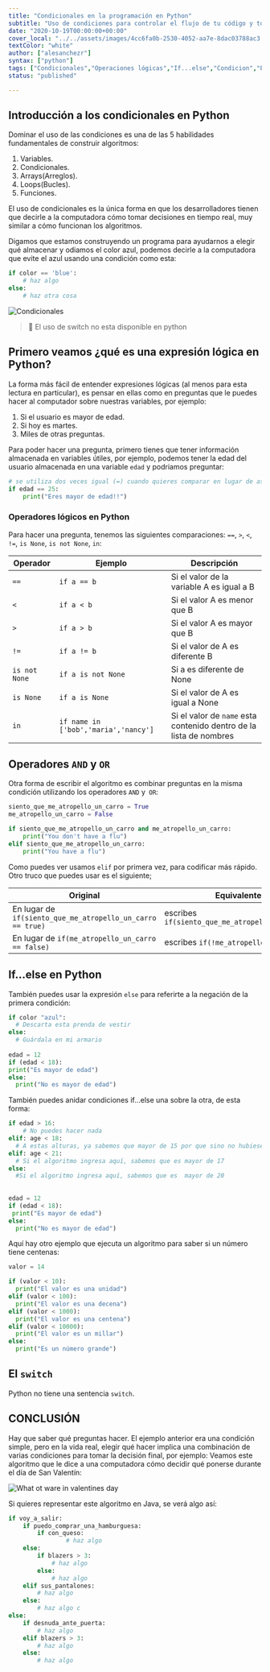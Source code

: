 ```yaml
---
title: "Condicionales en la programación en Python"
subtitle: "Uso de condiciones para controlar el flujo de tu código y tomar decisiones programáticas en Python"
date: "2020-10-19T00:00:00+00:00"
cover_local: "../../assets/images/4cc6fa0b-2530-4052-aa7e-8dac03788ac3.png"
textColor: "white"
author: ["alesanchezr"]
syntax: ["python"]
tags: ["Condicionales","Operaciones lógicas","If...else","Condicion","Python"]
status: "published"

---
```


## Introducción a los condicionales en Python 

Dominar el uso de las condiciones es una de las 5 habilidades fundamentales de construir algoritmos:

1. Variables.
2. Condicionales.
3. Arrays(Arreglos).
4. Loops(Bucles).
5. Funciones.

El uso de condicionales es la única forma en que los desarrolladores tienen que decirle a la computadora cómo tomar decisiones en tiempo real, muy similar a cómo funcionan los algoritmos.

Digamos que estamos construyendo un programa para ayudarnos a elegir qué almacenar y odiamos el color azul, podemos decirle a la computadora que evite el azul usando una condición como esta:
  
```python
if color == 'blue':
    # haz algo
else:
    # haz otra cosa
```
  
![Condicionales](../../assets/images/e73b673e-d744-45a7-a1ed-61a1dae49560.png)


> :link: El uso de switch no esta disponible en python


## Primero veamos ¿qué es una expresión lógica en Python?

La forma más fácil de entender expresiones lógicas (al menos para esta lectura en particular), es pensar en ellas como en preguntas que le puedes hacer al computador sobre nuestras variables, por ejemplo:

1. Si el usuario es mayor de edad.
2. Si hoy es martes.
3. Miles de otras preguntas.

Para poder hacer una pregunta, primero tienes que tener información almacenada en variables útiles, por ejemplo, podemos tener la edad del usuario almacenada en una variable `edad` y podriamos preguntar:

```python
# se utiliza dos veces igual (=) cuando quieres comparar en lugar de asigner el valor
if edad == 25:
    print("Eres mayor de edad!!")
```

### Operadores lógicos en Python

Para hacer una pregunta, tenemos las siguientes comparaciones: `==`, `>`, `<`, `!=`, `is None`, `is not None`, `in`:

| Operador      | Ejemplo       | Descripción   |
| ------------  | -----------   | --------------|
| `==`          | `if a == b`   | Si el valor de la variable A es igual a B |
| `<`           | `if a < b`    | Si el valor A es menor que B |
| `>`           | `if a > b`    | Si el valor A es mayor que B |
| `!=`          | `if a != b`   | Si el valor de A es diferente B |
| `is not None` | `if a is not None` | Si a es diferente de None |
| `is None`     | `if a is None`| Si el valor de A es igual a None |
| `in`          | `if name in ['bob','maria','nancy']` | Si el valor de `name` esta contenido dentro de la lista de nombres  |

## Operadores `AND` y `OR`

Otra forma de escribir el algoritmo es combinar preguntas en la misma condición utilizando los operadores `AND` y` OR`:

```python
siento_que_me_atropello_un_carro = True
me_atropello_un_carro = False

if siento_que_me_atropello_un_carro and me_atropello_un_carro:
    print("You don't have a flu")
elif siento_que_me_atropello_un_carro:
    print("You have a flu")
```

Como puedes ver usamos `elif` por primera vez, para codificar más rápido. Otro truco que puedes usar es el siguiente;  

| Original | Equivalente |
| --- | --- |
| En lugar de `if(siento_que_me_atropello_un_carro == true)` | escribes `if(siento_que_me_atropello_un_carro)`  |
| En lugar de `if(me_atropello_un_carro == false)` | escribes `if(!me_atropello_un_carro)` |

## If...else en Python

También puedes usar la expresión `else` para referirte a la negación de la primera condición:

```python
if color "azul":
  # Descarta esta prenda de vestir
else:
  # Guárdala en mi armario
  
edad = 12
if (edad < 18):
print("Es mayor de edad")
else:
  print("No es mayor de edad")
```

También puedes anidar condiciones if...else una sobre la otra, de esta forma:

```python
if edad > 16: 
    # No puedes hacer nada
elif: age < 18:
  # A estas alturas, ya sabemos que mayor de 15 por que sino no hubiese ingresado a la primera condición.
elif: age < 21:
  # Si el algoritmo ingresa aquí, sabemos que es mayor de 17 
else:
  #Si el algoritmo ingresa aquí, sabemos que es  mayor de 20
  
  
edad = 12
if (edad < 18):
 print("Es mayor de edad")
else:
  print("No es mayor de edad")
```

Aquí hay otro ejemplo que ejecuta un algoritmo para saber si un número tiene centenas:

```python
valor = 14

if (valor < 10):
  print("El valor es una unidad")
elif (valor < 100):
  print("El valor es una decena")
elif (valor < 1000):
  print("El valor es una centena")
elif (valor < 10000):
  print("El valor es un millar")
else:
  print("Es un número grande")
```

## El `switch`

Python no tiene una sentencia `switch`.

## CONCLUSIÓN

Hay que saber qué preguntas hacer. El ejemplo anterior era una condición simple, pero en la vida real, elegir qué hacer implica una combinación de varias condiciones para tomar la decisión final, por ejemplo: Veamos este algoritmo que le dice a una computadora cómo decidir qué ponerse durante el día de San Valentín:

![What ot ware in valentines day](../../assets/images/87f2be86-32c3-4bfc-8db4-dbd0d979e4d3.jpeg)

Si quieres representar este algoritmo en Java, se verá algo así:

```python
if voy_a_salir:
    if puedo_comprar_una_hamburguesa:
        if con_queso:
                # haz algo 
    else:
        if blazers > 3:
            # haz algo 
        else:
            # haz algo 
    elif sus_pantalones:
        # haz algo 
    else:
        # haz algo c
else:
    if desnuda_ante_puerta:
        # haz algo 
    elif blazers > 3:
        # haz algo 
    else:
        # haz algo 
```
